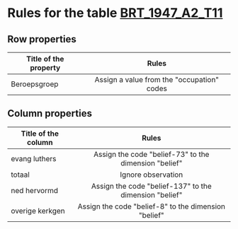 # Rules for the table [BRT_1947_A2_T11](https://github.com/cgueret/DataDump/blob/master/xls-marked/BRT_1947_A2_T11_marked.xls?raw=true)
## Row properties
| Title of the property | Rules |
| --------------------- |:-----:|
| Beroepsgroep | Assign a value from the "occupation" codes |
## Column properties
| Title of the column | Rules |
| --------------------- |:-----:|
| evang luthers | Assign the code "belief-73" to the dimension "belief" |
| totaal | Ignore observation |
| ned hervormd | Assign the code "belief-137" to the dimension "belief" |
| overige kerkgen | Assign the code "belief-8" to the dimension "belief" |

